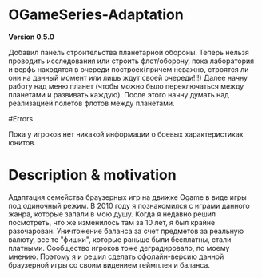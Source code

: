 # OGameSeries-Adaptation

**Version 0.5.0**

Добавил панель строительства планетарной обороны. Теперь нельзя проводить исследования или строить флот/оборону, пока лаборатория и верфь находятся в очереди построек(причем неважно, строятся ли они на данный момент или лишь ждут своей очереди!!!)
Далее начну работу над меню планет (чтобы можно было переключаться между планетами и развивать каждую). После этого начну думать над реализацией полетов флотов между планетами.

#Errors 

Пока у игроков нет никакой информации о боевых характеристиках юнитов.

# Description & motivation 

Адаптация семейства браузерных игр на движке Ogame в виде игры под одиночный режим. В 2010 году я познакомился с играми данного жанра, которые запали в мою душу. Когда я недавно решил посмотреть, что же изменилось там за 10 лет, я был крайне разочарован. Уничтожение баланса за счет предметов за реальную валюту, все те "фишки", которые раньше были бесплатны, стали платными. Сообщество игроков тоже деградировало, по моему мнению. Поэтому я и решил сделать оффлайн-версию данной браузерной игры со своим видением геймплея и баланса. 